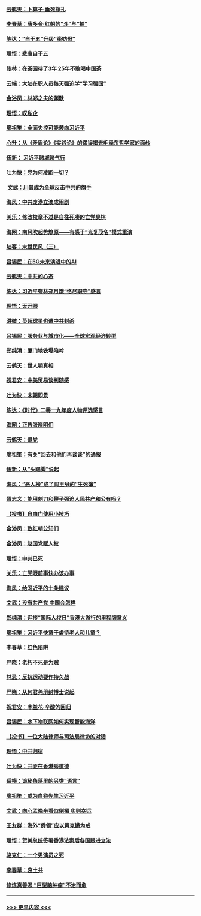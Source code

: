 #### [云鹤天：卜算子‧垂死挣扎](../pages/nsc993/n11739956.md?t=12241144) 
#### [李春草：唐多令‧红朝的“斗”与“拍”](../pages/nsc993/n11739830.md?t=12241144) 
#### [陈达：“自干五”升级“牵妨母”](../pages/nsc993/n11739724.md?t=12241144) 
#### [理悟：悲哀自干五](../pages/nsc993/n11739547.md?t=12241144) 
#### [张林：在茶园待了3年 25年不敢喝中国茶](../pages/nsc993/n11739240.md?t=12241144) 
#### [云端：大陆在职人员每天强迫学“学习强国”](../pages/nsc993/n11738735.md?t=12241144) 
#### [金浴凤：林郑之夫的渊默](../pages/nsc993/n11737735.md?t=12241144) 
#### [理悟：叹私企](../pages/nsc993/n11737715.md?t=12241144) 
#### [廖祖笙：全面失控可能袭向习近平](../pages/nsc993/n11737704.md?t=12241144) 
#### [心升：从《矛盾论》《实践论》的谬误揭去毛泽东哲学家的面纱](../pages/nsc993/n11736962.md?t=12241144) 
#### [伍新： 习近平赌城赌气行](../pages/nsc993/n11736929.md?t=12241144) 
#### [吐为快：党为何凌蹈一切？](../pages/nsc993/n11736915.md?t=12241144) 
#### [ 文武：川普成为全球反击中共的旗手](../pages/nsc993/n11736882.md?t=12241144) 
#### [海风：中共废港立澳成闹剧](../pages/nsc993/n11735857.md?t=12241144) 
#### [关乐：修改校章不过是自往死凑的亡党臭棋](../pages/nsc993/n11735097.md?t=12241144) 
#### [海网：南风吹起势燎原——有感于“光复茂名”模式重演](../pages/nsc993/n11732308.md?t=12241144) 
#### [陆客：末世民风（三）](../pages/nsc993/n11732211.md?t=12241144) 
#### [吕锡民：在5G未来演进中的AI](../pages/nsc993/n11730010.md?t=12241144) 
#### [云鹤天：中共的心态](../pages/nsc993/n11729906.md?t=12241144) 
#### [陈达：习近平夸林郑月娥“恪尽职守”感言](../pages/nsc993/n11729881.md?t=12241144) 
#### [理悟：天开眼](../pages/nsc993/n11729699.md?t=12241144) 
#### [洪微：英超球星也遭中共封杀](../pages/nsc993/n11727243.md?t=12241144) 
#### [吕锡民：服务业与城市化——全球宏观经济转型](../pages/nsc993/n11725845.md?t=12241144) 
#### [郑纯清：厦门地铁塌陷吟](../pages/nsc993/n11725813.md?t=12241144) 
#### [云鹤天：世人明真相](../pages/nsc993/n11725621.md?t=12241144) 
#### [祝君安：中美贸易谈判随感](../pages/nsc993/n11725609.md?t=12241144) 
#### [吐为快：末朝即景](../pages/nsc993/n11723365.md?t=12241144) 
#### [陈达：《时代》二零一九年度人物评选感言](../pages/nsc993/n11723337.md?t=12241144) 
#### [海网：正告张晓明们](../pages/nsc993/n11723228.md?t=12241144) 
#### [云鹤天：退党](../pages/nsc993/n11723056.md?t=12241144) 
#### [廖祖笙：有关“回去和他们再谈谈”的通报](../pages/nsc993/n11722442.md?t=12241144) 
#### [伍新：从“头踢脚”说起](../pages/nsc993/n11722429.md?t=12241144) 
#### [海风：“恶人榜”成了阎王爷的“生死簿”](../pages/nsc993/n11722272.md?t=12241144) 
#### [胥志义：能用剌刀和鞭子强迫人民共产和公有吗？](../pages/nsc993/n11720569.md?t=12241144) 
#### [【投书】自由门使用小技巧](../pages/nsc993/n11720180.md?t=12241144) 
#### [金浴凤：致红朝公知们](../pages/nsc993/n11720563.md?t=12241144) 
#### [金浴凤：赵国党赋人权](../pages/nsc993/n11720533.md?t=12241144) 
#### [理悟：中共已死](../pages/nsc993/n11720233.md?t=12241144) 
#### [关乐：亡党眼前事快办该办事](../pages/nsc993/n11719160.md?t=12241144) 
#### [海风：给习近平的十条建议](../pages/nsc993/n11717616.md?t=12241144) 
#### [文武：没有共产党 中国会怎样](../pages/nsc993/n11717584.md?t=12241144) 
#### [郑纯清：迎接“国际人权日”香港大游行的里程牌意义](../pages/nsc993/n11717417.md?t=12241144) 
#### [廖祖笙：习近平快意于虐待老人和儿童？](../pages/nsc993/n11715313.md?t=12241144) 
#### [李春草：红色陷阱](../pages/nsc993/n11715029.md?t=12241144) 
#### [严晓：老朽不死是为贼](../pages/nsc993/n11712910.md?t=12241144) 
#### [林忌：反抗运动要作持久战](../pages/nsc993/n11712623.md?t=12241144) 
#### [严晓：从何君尧册封博士说起](../pages/nsc993/n11712465.md?t=12241144) 
#### [祝君安：木兰花·辛酸的回归](../pages/nsc993/n11712381.md?t=12241144) 
#### [吕锡民：水下物联网如何实现智能海洋](../pages/nsc993/n11711158.md?t=12241144) 
#### [【投书】一位大陆律师与司法局律协的对话](../pages/nsc993/n11709675.md?t=12241144) 
#### [理悟：中共归宿](../pages/nsc993/n11710059.md?t=12241144) 
#### [吐为快：共匪在香港秀道德](../pages/nsc993/n11709979.md?t=12241144) 
#### [岳横：诡秘角落里的另类“语言”](../pages/nsc993/n11709792.md?t=12241144) 
#### [廖祖笙：或为白卷先生习近平](../pages/nsc993/n11708330.md?t=12241144) 
#### [文武：向心孟晚舟看似倒楣 实则幸运](../pages/nsc993/n11708236.md?t=12241144) 
#### [王友群：海外“侨领”应以黄克锵为戒](../pages/nsc993/n11706176.md?t=12241144) 
#### [理悟：贺美总统签署香港法案后各国跟进立法](../pages/nsc993/n11706853.md?t=12241144) 
#### [骆克仁：一个男演员之死](../pages/nsc993/n11706677.md?t=12241144) 
#### [李春草：哀土共](../pages/nsc993/n11706255.md?t=12241144) 
#### [修炼真善忍 “巨型脑肿瘤”不治而愈](../pages/nsc993/n11705340.md?t=12241144) 

----
#### [ >>> 更早内容 <<< ](../indexes/nsc993-earlier.md)
